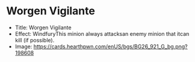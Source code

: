 # Worgen Vigilante
- Title:  Worgen Vigilante
- Effect:  WindfuryThis minion always attacksan enemy minion that itcan kill (if possible).
- Image:  https://cards.hearthpwn.com/enUS/bgs/BG26_921_G_bg.png?198608
